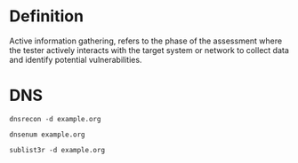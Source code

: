 # Definition
Active information gathering, refers to the phase of the assessment where the tester actively interacts with the target system or network to collect data and identify potential vulnerabilities.

# DNS

```
dnsrecon -d example.org
```

```
dnsenum example.org
```

```
sublist3r -d example.org
```